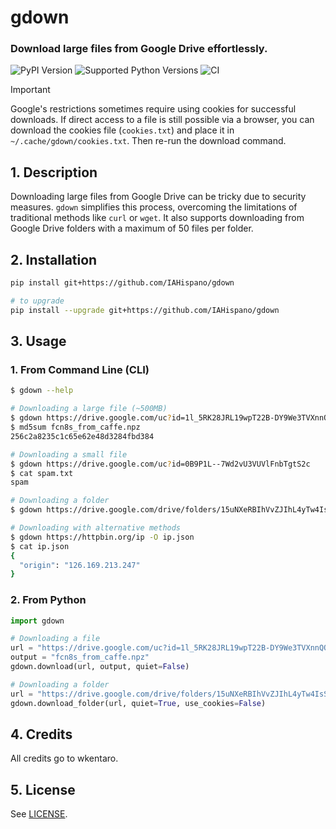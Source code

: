 # gdown
### Download large files from Google Drive effortlessly.
![PyPI Version](https://img.shields.io/pypi/v/gdown.svg)
![Supported Python Versions](https://img.shields.io/pypi/pyversions/gdown.svg)
![CI](https://github.com/IAHispano/gdown/workflows/ci/badge.svg)

> [!IMPORTANT]  
Google's restrictions sometimes require using cookies for successful downloads. If direct access to a file is still possible via a browser, you can download the cookies file (`cookies.txt`) and place it in `~/.cache/gdown/cookies.txt`. Then re-run the download command.
>>


## 1. Description
Downloading large files from Google Drive can be tricky due to security measures. `gdown` simplifies this process, overcoming the limitations of traditional methods like `curl` or `wget`. It also supports downloading from Google Drive folders with a maximum of 50 files per folder.

## 2. Installation
```bash
pip install git+https://github.com/IAHispano/gdown

# to upgrade
pip install --upgrade git+https://github.com/IAHispano/gdown
```

## 3. Usage
### 1. From Command Line (CLI)
```bash
$ gdown --help

# Downloading a large file (~500MB)
$ gdown https://drive.google.com/uc?id=1l_5RK28JRL19wpT22B-DY9We3TVXnnQQ
$ md5sum fcn8s_from_caffe.npz
256c2a8235c1c65e62e48d3284fbd384

# Downloading a small file
$ gdown https://drive.google.com/uc?id=0B9P1L--7Wd2vU3VUVlFnbTgtS2c
$ cat spam.txt
spam

# Downloading a folder
$ gdown https://drive.google.com/drive/folders/15uNXeRBIhVvZJIhL4yTw4IsStMhUaaxl -O /tmp/folder --folder

# Downloading with alternative methods
$ gdown https://httpbin.org/ip -O ip.json
$ cat ip.json
{
  "origin": "126.169.213.247"
}
```

### 2. From Python
```python
import gdown

# Downloading a file
url = "https://drive.google.com/uc?id=1l_5RK28JRL19wpT22B-DY9We3TVXnnQQ"
output = "fcn8s_from_caffe.npz"
gdown.download(url, output, quiet=False)

# Downloading a folder
url = "https://drive.google.com/drive/folders/15uNXeRBIhVvZJIhL4yTw4IsStMhUaaxl"
gdown.download_folder(url, quiet=True, use_cookies=False)
```

## 4. Credits
All credits go to wkentaro.

## 5. License
See [LICENSE](LICENSE).
